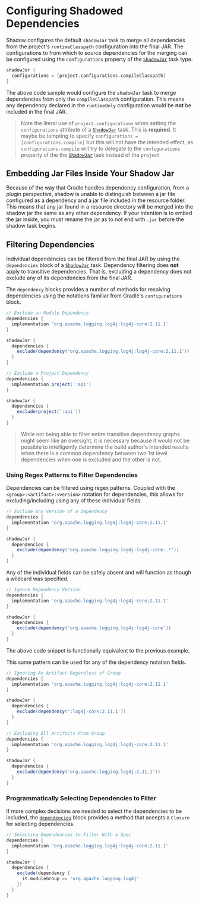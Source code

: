 # Configuring Shadowed Dependencies

Shadow configures the default `shadowJar` task to merge all dependencies from the project's `runtimeClasspath` configuration
into the final JAR.
The configurations to from which to source dependencies for the merging can be configured using the `configurations` property
of the [`ShadowJar`](http://imperceptiblethoughts.com/shadow/api/com/github/jengelman/gradle/plugins/shadow/tasks/ShadowJar.html) task type.

```groovy
shadowJar {
  configurations = [project.configurations.compileClasspath]
}
```

The above code sample would configure the `shadowJar` task to merge dependencies from only the `compileClasspath` configuration.
This means any dependency declared in the `runtimeOnly` configuration would be **not** be included in the final JAR.

> Note the literal use of `project.configurations` when setting the `configurations` attribute of a
[`ShadowJar`](http://imperceptiblethoughts.com/shadow/api/com/github/jengelman/gradle/plugins/shadow/tasks/ShadowJar.html) task.
This is **required**. It maybe be tempting to specify `configurations = [configurations.compile]` but this will not
have the intended effect, as `configurations.compile` will try to delegate to the `configurations` property of the
the [`ShadowJar`](http://imperceptiblethoughts.com/shadow/api/com/github/jengelman/gradle/plugins/shadow/tasks/ShadowJar.html) task instead of the `project`

## Embedding Jar Files Inside Your Shadow Jar

Because of the way that Gradle handles dependency configuration, from a plugin perspective, shadow is unable to 
distinguish between a jar file configured as a dependency and a jar file included in the resource folder.  This means 
that any jar found in a resource directory will be merged into the shadow jar the same as any other dependency.  If 
your intention is to embed the jar inside, you must rename the jar as to not end with `.jar` before the shadow task 
begins.

## Filtering Dependencies

Individual dependencies can be filtered from the final JAR by using the `dependencies` block of a
[`ShadowJar`](http://imperceptiblethoughts.com/shadow/api/com/github/jengelman/gradle/plugins/shadow/tasks/ShadowJar.html) task.
Dependency filtering does **not** apply to transitive dependencies.
That is, excluding a dependency does not exclude any of its dependencies from the final JAR.

The `dependency` blocks provides a number of methods for resolving dependencies using the notations familiar from
Gradle's `configurations` block.

```groovy
// Exclude an Module Dependency
dependencies {
  implementation 'org.apache.logging.log4j:log4j-core:2.11.1'
}

shadowJar {
  dependencies {
    exclude(dependency('org.apache.logging.log4j:log4j-core:2.11.1'))
  }
}
```

```groovy
// Exclude a Project Dependency
dependencies {
  implementation project(':api')
}

shadowJar {
  dependencies {
    exclude(project(':api'))
  }
}
```

> While not being able to filter entire transitive dependency graphs might seem like an oversight, it is necessary
because it would not be possible to intelligently determine the build author's intended results when there is a
common dependency between two 1st level dependencies when one is excluded and the other is not.

### Using Regex Patterns to Filter Dependencies

Dependencies can be filtered using regex patterns.
Coupled with the `<group>:<artifact>:<version>` notation for dependencies, this allows for excluding/including
using any of these individual fields.

```groovy
// Exclude Any Version of a Dependency
dependencies {
  implementation 'org.apache.logging.log4j:log4j-core:2.11.1'
}

shadowJar {
  dependencies {
    exclude(dependency('org.apache.logging.log4j:log4j-core:.*'))
  }
}
```

Any of the individual fields can be safely absent and will function as though a wildcard was specified.

```groovy
// Ignore Dependency Version
dependencies {
  implementation 'org.apache.logging.log4j:log4j-core:2.11.1'
}

shadowJar {
  dependencies {
    exclude(dependency('org.apache.logging.log4j:log4j-core'))
  }
}
```

The above code snippet is functionally equivalent to the previous example.

This same pattern can be used for any of the dependency notation fields.

```groovy
// Ignoring An Artifact Regardless of Group
dependencies {
  implementation 'org.apache.logging.log4j:log4j-core:2.11.1'
}

shadowJar {
  dependencies {
    exclude(dependency(':log4j-core:2.11.1'))
  }
}
```

```groovy
// Excluding All Artifacts From Group
dependencies {
  implementation 'org.apache.logging.log4j:log4j-core:2.11.1'
}

shadowJar {
  dependencies {
    exclude(dependency('org.apache.logging.log4j:2.11.1'))
  }
}
```

### Programmatically Selecting Dependencies to Filter

If more complex decisions are needed to select the dependencies to be included, the
[`dependencies`](http://imperceptiblethoughts.com/shadow/api/com/github/jengelman/gradle/plugins/shadow/tasks/ShadowJar.html#dependencies(Action<DependencyFilter>))
block provides a method that accepts a `Closure` for selecting dependencies.

```groovy
// Selecting Dependencies to Filter With a Spec
dependencies {
  implementation 'org.apache.logging.log4j:log4j-core:2.11.1'
}

shadowJar {
  dependencies {
    exclude(dependency {
      it.moduleGroup == 'org.apache.logging.log4j'
    })
  }
}
```
